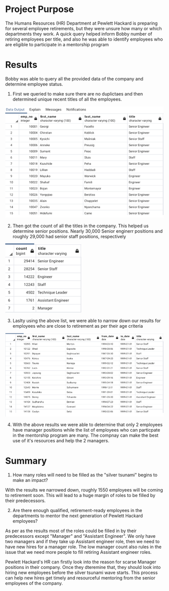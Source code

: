 # Project Purpose
The Humans Resources (HR) Department at Pewlett Hackard is preparing for several employee retirements, but they were unsure how many or which departments they work. A quick query helped inform Bobby number of retiring employees per title, and also he was able to identify employees who are eligible to participate in a mentorship program


# Results

Bobby was able to query all the provided data of the company and determine employee status.

1. First we queried to make sure there are no duplictaes and then determined unique recent titles of all the employees.

![](unique_titles.png)


2. Then got the count of all the titles in the company. This helped us determine senior positions. Nearly 30,000 Senior enginerr positions and roughly 29,000 had senior staff positions, respectively

![](count.png)


3. Laslty using the above list, we were able to narrow down our results for employees who are close to retirement as per their age criteria 

![](retirement.png)


4. With the above results we were able to determine that only 2 employees have manager positions while the list of employees who can particpate in the mentorship program are many. The compnay can make the best use of it's resources and help the 2 managers.


# Summary 

1. How many roles will need to be filled as the "silver tsunami" begins to make an impact?

With the results we narrowed down, roughly 1550 employees will be coming to retirement soon. This will lead to a huge margin of roles to be filled by their predecessors. 


2. Are there enough qualified, retirement-ready employees in the departments to mentor the next generation of Pewlett Hackard employees?

As per as the results most of the roles could be filled in by their predecessors except "Manager" and "Assistant Engineer". We only have two managers and if they take up Assistant engineer role, then we need to have new hires for a manager role. The low manager count also rules in the issue that we need more people to fill retiring Assistant engineer roles. 


Pewlett Hackard's HR can firstly look into the reason for scarse Manager positions in their company. Once they dteremine that, they should look into hiring new employees before the silver tsunami wave starts. This process can help new hires get timely and resourceful mentoring from the senior employees of the company.


